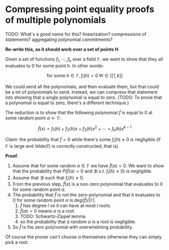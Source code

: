 # Compressing point equality proofs of multiple polynomials

TODO: What's a good name for this? linearization? compressions of statements? aggregating polynomial commitments?

**Re-write this, as it should work over a set of points $H$**.

Given a set of functions $f_1, \cdots, f_k$ over a field $\mathbb{F}$, we want to show that they all evaluates to $0$ for some point $h$. In other words:

$$ \text{for some } h \in \mathbb{F}, f_i(h) = 0 \; \forall i \in [[1,k]] $$

We could send all the polynomials, and then evaluate them, but that could be a lot of polynomials to send.
Instead, we can compress that statement into showing that a single polynomial is equal to zero.
(TODO: To prove that a polynomial is equal to zero, there's a different technique.)

The reduction is to show that the following polynomial $\tilde{f}$ is equal to $0$ at some random point $\alpha \leftarrow \mathbb{F}$:

$$ \tilde{f}(x) = f_1(h) + f_2(h) x + f_3(h) x^2 + \cdots + f_k(h) x^{k-1} $$

Claim: the probability that $\tilde{f} = 0$ while there's some $f_i(h) \neq 0$ is negligible (if $\mathbb{F}$ is large and \tilde{f} is correctly constructed, that is).

**Proof**:

1. Assume that for some random $\alpha \in \mathbb{F}$ we have $\tilde{f}(\alpha) = 0$. We want to show that the probability that $P(\tilde{f}(\alpha) = 0 \text{ and } \exists i \text{ s.t. } f_i(h) \neq 0)$ is negligible.
1. Assume that $\exists i$ such that $f_i(h) \neq 0$.
1. From the previous step, $\tilde{f}(x)$ is a non-zero polynomial that evaluates to $0$ for some random point $\alpha$.
1. The probability that $\tilde{f}$ is not the zero-polynomial and that it evaluates to $0$ for some random point $\alpha$ is $deg(\tilde{f}) / |\mathbb{F}|$.
    1. $\tilde{f}$ has degree $l$ so it can have at most $l$ roots.
    1. $\tilde{f}(\alpha) = 0$ means $\alpha$ is a root.
    1. TODO: Schwartz–Zippel lemma
    1. so the probability that a random $\alpha$ is a root is negligible.
1. So $\tilde{f}$ is the zero polynomial with overwhelming probability.

Of course the prover can't choose $\alpha$ themselves otherwise they can simply pick a root.
